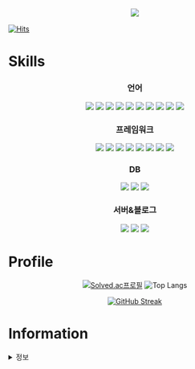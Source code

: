 
<h3 align="center">
  <img src="https://capsule-render.vercel.app/api?type=venom&height=300&color=gradient&text=Hello%20World!&section=header&textBg=false"/>
</h3>

[![Hits](https://hits.seeyoufarm.com/api/count/incr/badge.svg?url=https%3A%2F%2Fgithub.com%2Fncs01060&count_bg=%2379C83D&title_bg=%23555555&icon=&icon_color=%23E7E7E7&title=hits&edge_flat=false)](https://hits.seeyoufarm.com)

# Skills
<div align="center">
  <h3>언어</h3>
  <img src="https://img.shields.io/badge/c-A8B9CC?style=for-the-badge&logo=c&logoColor=white">
  <img src="https://img.shields.io/badge/java-007396?style=for-the-badge&logo=OpenJDK&logoColor=white">
  <img src="https://img.shields.io/badge/Python-007396?style=for-the-badge&logo=python&logoColor=white">
  <img src="https://img.shields.io/badge/Typescript-3178C6?style=for-the-badge&logo=typescript&logoColor=white">
  <img src="https://img.shields.io/badge/HTML5-E34F26?style=for-the-badge&logo=HTML5&logoColor=white">
  <img src="https://img.shields.io/badge/CSS3-1572B6?style=for-the-badge&logo=CSS3&logoColor=white">
  <img src="https://img.shields.io/badge/JavaScript-F7DF1E?style=for-the-badge&logo=JavaScript&logoColor=white">
  <img src="https://img.shields.io/badge/Kotlin-7F52FF?style=for-the-badge&logo=Kotlin&logoColor=white">
  <img src="https://img.shields.io/badge/dart-0175C2?style=for-the-badge&logo=Dart&logoColor=white">
  <img src="https://img.shields.io/badge/r-276DC3?style=for-the-badge&logo=R&logoColor=white">
  
  
  
  <h3>프레임워크</h3>
  <img src="https://img.shields.io/badge/Flask-0000?style=for-the-badge&logo=flask&logoColor=white">
  <img src="https://img.shields.io/badge/React-61DAFB?style=for-the-badge&logo=React&logoColor=white">
  <img src="https://img.shields.io/badge/Node.js-339933?style=for-the-badge&logo=Node.js&logoColor=white">
  <img src="https://img.shields.io/badge/flutter-02569B?style=for-the-badge&logo=flutter&logoColor=white">
  <img src="https://img.shields.io/badge/next.js-000000?style=for-the-badge&logo=next.js&logoColor=white">
  <img src="https://img.shields.io/badge/pytorch-EE4C2C?style=for-the-badge&logo=pytorch&logoColor=white">
  <img src="https://img.shields.io/badge/electron-47848F?style=for-the-badge&logo=electron&logoColor=white">
  <img src="https://img.shields.io/badge/redux-764ABC?style=for-the-badge&logo=redux&logoColor=white">
  
  <h3>DB</h3>
  <img src="https://img.shields.io/badge/MySQL-4479A1?style=for-the-badge&logo=MySQL&logoColor=white">
  <img src="https://img.shields.io/badge/mongodb-47A248?style=for-the-badge&logo=Mongodb&logoColor=white">
  <img src="https://img.shields.io/badge/firebase-DD2C00?style=for-the-badge&logo=Firebase&logoColor=white">
  
  <h3>서버&블로그</h3>
  <img src="https://img.shields.io/badge/github-181717?style=for-the-badge&logo=github&logoColor=white">
  <img src="https://img.shields.io/badge/aws-232F3E?style=for-the-badge&logo=aws&logoColor=white">
  <img src="https://img.shields.io/badge/GitHub Actions-2088FF?style=for-the-badge&logo=GitHub Actions&logoColor=white">
</div>

# Profile

<div align="center">
  

  [![Solved.ac프로필](http://mazassumnida.wtf/api/v2/generate_badge?boj=ncs01060)](https://solved.ac/ncs01060)
  ![Top Langs](https://github-readme-stats.vercel.app/api/top-langs/?username=ncs01060&layout=compact&theme=dark)

  [![GitHub Streak](https://streak-stats.demolab.com?user=ncs01060&theme=cobalt&border_radius=10&locale=ko&date_format=%5BY.%5Dn.j)](https://git.io/streak-stats)
</div>


# Information

  <details>
    <summary>
      정보
    </summary>
     이름 : 이영민<br/>
     나이 : 18<br/>
     Email : codingmin@icloud.com
  </details>

